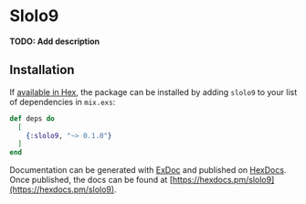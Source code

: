 # Slolo9

**TODO: Add description**

## Installation

If [available in Hex](https://hex.pm/docs/publish), the package can be installed
by adding `slolo9` to your list of dependencies in `mix.exs`:

```elixir
def deps do
  [
    {:slolo9, "~> 0.1.0"}
  ]
end
```

Documentation can be generated with [ExDoc](https://github.com/elixir-lang/ex_doc)
and published on [HexDocs](https://hexdocs.pm). Once published, the docs can
be found at [https://hexdocs.pm/slolo9](https://hexdocs.pm/slolo9).

